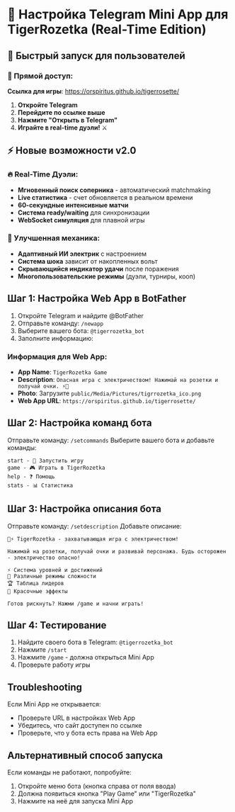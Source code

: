 # 🤖 Настройка Telegram Mini App для TigerRozetka (Real-Time Edition)

## 🚀 Быстрый запуск для пользователей

### 📲 Прямой доступ:
**Ссылка для игры**: https://orspiritus.github.io/tigerrosette/

1. **Откройте Telegram**
2. **Перейдите по ссылке выше**
3. **Нажмите "Открыть в Telegram"**
4. **Играйте в real-time дуэли!** ⚔️

## ⚡ Новые возможности v2.0

### 🔥 Real-Time Дуэли:
- **Мгновенный поиск соперника** - автоматический matchmaking
- **Live статистика** - счет обновляется в реальном времени
- **60-секундные интенсивные матчи**
- **Система ready/waiting** для синхронизации
- **WebSocket симуляция** для плавной игры

### 🎯 Улучшенная механика:
- **Адаптивный ИИ электрик** с настроением
- **Система шока** зависит от накопленных вольт
- **Скрывающийся индикатор удачи** после поражения
- **Многопользовательские режимы** (дуэли, турниры, кооп)

## Шаг 1: Настройка Web App в BotFather

1. Откройте Telegram и найдите @BotFather
2. Отправьте команду: `/newapp`
3. Выберите вашего бота: `@tigerrozetka_bot`
4. Заполните информацию:

### Информация для Web App:
- **App Name**: `TigerRozetka Game`
- **Description**: `Опасная игра с электричеством! Нажимай на розетки и получай очки. ⚡🐅`
- **Photo**: Загрузите `public/Media/Pictures/tigrrozetka_ico.png`
- **Web App URL**: `https://orspiritus.github.io/tigerrosette/`

## Шаг 2: Настройка команд бота

Отправьте команду: `/setcommands`
Выберите вашего бота и добавьте команды:

```
start - 🚀 Запустить игру
game - 🎮 Играть в TigerRozetka
help - ❓ Помощь
stats - 📊 Статистика
```

## Шаг 3: Настройка описания бота

Отправьте команду: `/setdescription`
Добавьте описание:

```
🐅⚡ TigerRozetka - захватывающая игра с электричеством!

Нажимай на розетки, получай очки и развивай персонажа. Будь осторожен - электричество опасно! 

⚡ Система уровней и достижений
🎯 Различные режимы сложности  
🏆 Таблица лидеров
🎨 Красочные эффекты

Готов рискнуть? Нажми /game и начни играть!
```

## Шаг 4: Тестирование

1. Найдите своего бота в Telegram: `@tigerrozetka_bot`
2. Нажмите `/start`
3. Нажмите `/game` - должна открыться Mini App
4. Проверьте работу игры

## Troubleshooting

Если Mini App не открывается:
- Проверьте URL в настройках Web App
- Убедитесь, что сайт доступен по ссылке
- Проверьте, что у бота есть права на Web App

## Альтернативный способ запуска

Если команды не работают, попробуйте:
1. Откройте меню бота (кнопка справа от поля ввода)
2. Должна появиться кнопка "Play Game" или "TigerRozetka"
3. Нажмите на неё для запуска Mini App
